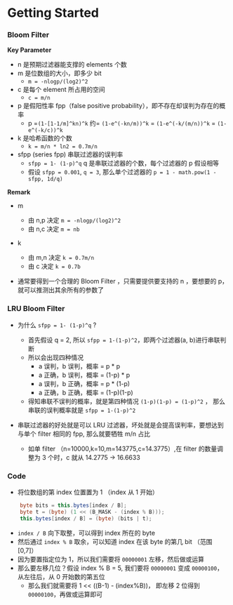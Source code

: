 # Getting Started

### Bloom Filter

**Key Parameter**
- n 是预期过滤器能支撑的 elements 个数
- m 是位数组的大小，即多少 bit
    - `m = -nlogp/(log2)^2` 
- c 是每个 element 所占用的空间
    - `c = m/n`
- p 是假阳性率 fpp（false positive probability），即不存在却误判为存在的概率
    - p =`(1-[1-1/m]^kn)^k` 约= `(1-e^(-kn/m))^k`  = `(1-e^(-k/(m/n))^k` = `(1-e^(-k/c))^k`
- k 是哈希函数的个数
    - `k = m/n * ln2 = 0.7m/n`
- sfpp (series fpp) 串联过滤器的误判率
    - `sfpp = 1- (1-p)^q` q 是串联过滤器的个数，每个过滤器的 p 假设相等
    - 假设 `sfpp = 0.001`, `q = 3`, 那么单个过滤器的 `p = 1 - math.pow(1 - sfpp, 1d/q)`      
    
**Remark** 
- m 
    - 由 n,p 决定 `m = -nlogp/(log2)^2`
    - 由 n,c 决定 `m = nb`
- k 
    - 由 m,n 决定 `k = 0.7m/n`
    - 由 c 决定   `k = 0.7b`   

- 通常要得到一个合理的 Bloom Filter ，只需要提供要支持的 n ，要想要的 p，就可以推测出其余所有的参数了


### LRU Bloom Filter


- 为什么 `sfpp = 1- (1-p)^q` ?
    - 首先假设 q = 2, 所以 `sfpp = 1-(1-p)^2`，即两个过滤器(a, b)进行串联判断
    - 所以会出现四种情况
        - a 误判，b 误判，概率 = p * p
        - a 正确，b 误判，概率 = (1-p) * p
        - a 误判，b 正确，概率 = p * (1-p)
        - a 正确，b 正确，概率 = (1-p)(1-p)
    - 得知串联不误判的概率，就是第四种情况 `(1-p)(1-p) = (1-p)^2` ， 那么串联的误判概率就是 `sfpp = 1-(1-p)^2`

- 串联过滤器的好处就是可以 LRU 过滤器，坏处就是会提高误判率，要想达到与单个 filter 相同的 fpp, 那么就要牺牲 m/n 占比
    - 如单 filter （n=10000,k=10,m=143775,c=14.3775）,在 filter 的数量调整为 3 个时，c 就从 14.2775 -> 16.6633        



### Code

- 将位数组的第 index 位置置为 1 （index 从 1 开始）

```java
    byte bits = this.bytes[index / B];
    byte t = (byte) (1 << (B_MASK - (index % B)));
    this.bytes[index / B] = (byte) (bits | t);
```
- `index / B` 向下取整，可以得到 index 所在的 byte
- 然后通过 `index % B` 取余，可以知道 index 在该 byte 的第几 bit （范围 [0,7]） 
- 因为要置指定位为 1，所以我们需要将 `00000001` 左移，然后做或运算
- 那么要左移几位？假设 index % B = 5, 我们要将 `00000001` 变成 `00000100`， 从左往后，从 0 开始数的第五位
    - 那么我们就需要将 1 << ((B-1) - (index%B))， 即左移 2 位得到 `00000100`，再做或运算即可








